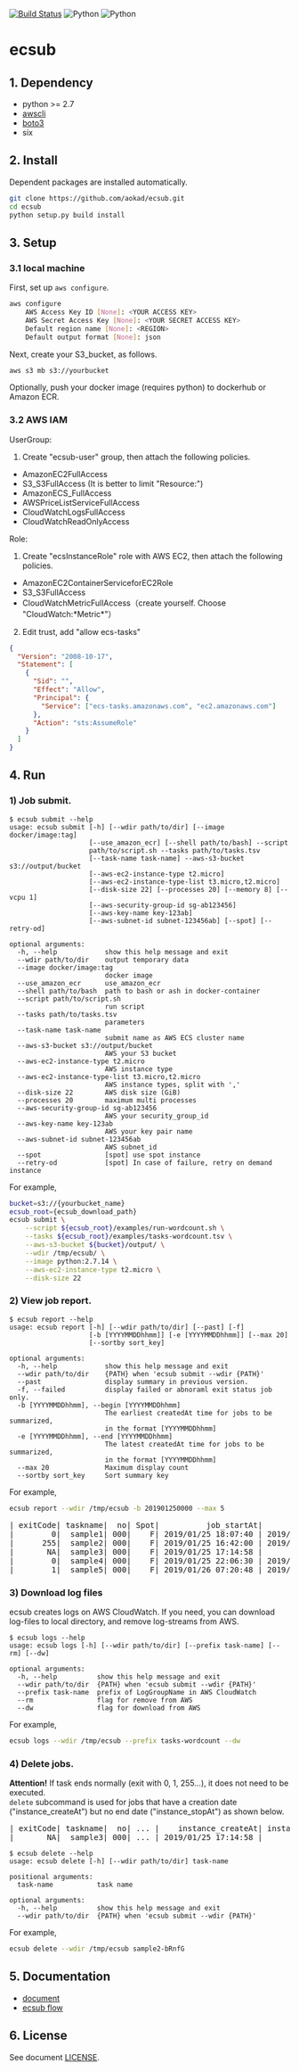 [![Build Status](https://travis-ci.org/aokad/ecsub.svg?branch=master)](https://travis-ci.org/aokad/ecsub)
![Python](https://img.shields.io/badge/python-2.7-blue.svg)
![Python](https://img.shields.io/badge/python-3.x-blue.svg)

# ecsub

## 1. Dependency

 - python >= 2.7
 - [awscli](https://docs.aws.amazon.com/streams/latest/dev/kinesis-tutorial-cli-installation.html)
 - [boto3](https://github.com/boto/boto3)
 - six

## 2. Install

Dependent packages are installed automatically.

```Bash
git clone https://github.com/aokad/ecsub.git
cd ecsub
python setup.py build install
```

## 3. Setup

### 3.1 local machine

First, set up `aws configure`.

```Bash
aws configure
    AWS Access Key ID [None]: <YOUR ACCESS KEY>
    AWS Secret Access Key [None]: <YOUR SECRET ACCESS KEY>
    Default region name [None]: <REGION>
    Default output format [None]: json
```

Next, create your S3_bucket, as follows.

```Bash
aws s3 mb s3://yourbucket
```

Optionally, push your docker image (requires python) to dockerhub or Amazon ECR.

### 3.2 AWS IAM

UserGroup:

1. Create "ecsub-user" group, then attach the following policies.

 - AmazonEC2FullAccess
 - S3_S3FullAccess (It is better to limit "Resource:")
 - AmazonECS_FullAccess
 - AWSPriceListServiceFullAccess 
 - CloudWatchLogsFullAccess
 - CloudWatchReadOnlyAccess

Role:

1. Create "ecsInstanceRole" role with AWS EC2, then attach the following policies.

 - AmazonEC2ContainerServiceforEC2Role
 - S3_S3FullAccess
 - CloudWatchMetricFullAccess（create yourself. Choose "CloudWatch:\*Metric\*"）

2. Edit trust, add "allow ecs-tasks"

```Json
{
  "Version": "2008-10-17",
  "Statement": [
    {
      "Sid": "",
      "Effect": "Allow",
      "Principal": {
        "Service": ["ecs-tasks.amazonaws.com", "ec2.amazonaws.com"]
      },
      "Action": "sts:AssumeRole"
    }
  ]
}
```

## 4. Run

### 1) Job submit.

```
$ ecsub submit --help
usage: ecsub submit [-h] [--wdir path/to/dir] [--image docker/image:tag]
                    [--use_amazon_ecr] [--shell path/to/bash] --script
                    path/to/script.sh --tasks path/to/tasks.tsv
                    [--task-name task-name] --aws-s3-bucket s3://output/bucket
                    [--aws-ec2-instance-type t2.micro]
                    [--aws-ec2-instance-type-list t3.micro,t2.micro]
                    [--disk-size 22] [--processes 20] [--memory 8] [--vcpu 1]
                    [--aws-security-group-id sg-ab123456]
                    [--aws-key-name key-123ab]
                    [--aws-subnet-id subnet-123456ab] [--spot] [--retry-od]

optional arguments:
  -h, --help            show this help message and exit
  --wdir path/to/dir    output temporary data
  --image docker/image:tag
                        docker image
  --use_amazon_ecr      use_amazon_ecr
  --shell path/to/bash  path to bash or ash in docker-container
  --script path/to/script.sh
                        run script
  --tasks path/to/tasks.tsv
                        parameters
  --task-name task-name
                        submit name as AWS ECS cluster name
  --aws-s3-bucket s3://output/bucket
                        AWS your S3 bucket
  --aws-ec2-instance-type t2.micro
                        AWS instance type
  --aws-ec2-instance-type-list t3.micro,t2.micro
                        AWS instance types, split with ','
  --disk-size 22        AWS disk size (GiB)
  --processes 20        maximum multi processes
  --aws-security-group-id sg-ab123456
                        AWS your security_group_id
  --aws-key-name key-123ab
                        AWS your key pair name
  --aws-subnet-id subnet-123456ab
                        AWS subnet_id
  --spot                [spot] use spot instance
  --retry-od            [spot] In case of failure, retry on demand instance
```

For example,

```Bash
bucket=s3://{yourbucket_name}
ecsub_root={ecsub_download_path}
ecsub submit \
    --script ${ecsub_root}/examples/run-wordcount.sh \
    --tasks ${ecsub_root}/examples/tasks-wordcount.tsv \
    --aws-s3-bucket ${bucket}/output/ \
    --wdir /tmp/ecsub/ \
    --image python:2.7.14 \
    --aws-ec2-instance-type t2.micro \
    --disk-size 22
```

### 2) View job report.

```
$ ecsub report --help
usage: ecsub report [-h] [--wdir path/to/dir] [--past] [-f]
                    [-b [YYYYMMDDhhmm]] [-e [YYYYMMDDhhmm]] [--max 20]
                    [--sortby sort_key]

optional arguments:
  -h, --help            show this help message and exit
  --wdir path/to/dir    {PATH} when 'ecsub submit --wdir {PATH}'
  --past                display summary in previous version.
  -f, --failed          display failed or abnoraml exit status job only.
  -b [YYYYMMDDhhmm], --begin [YYYYMMDDhhmm]
                        The earliest createdAt time for jobs to be summarized,
                        in the format [YYYYMMDDhhmm]
  -e [YYYYMMDDhhmm], --end [YYYYMMDDhhmm]
                        The latest createdAt time for jobs to be summarized,
                        in the format [YYYYMMDDhhmm]
  --max 20              Maximum display count
  --sortby sort_key     Sort summary key
```

For example,

```Bash
ecsub report --wdir /tmp/ecsub -b 201901250000 --max 5
```

<pre>
| exitCode| taskname|  no| Spot|          job_startAt|            job_endAt| instance_type| cpu| memory| disk_size|    instance_createAt|      instance_stopAt|                                       log_local|
|        0|  sample1| 000|    F| 2019/01/25 18:07:40 | 2019/01/25 18:13:46 |      t2.micro|   1|    900|         1| 2019/01/25 18:07:40 | 2019/01/25 18:13:46 | /tmp/ecsub/sample1/log/describe-tasks.000.0.log|
|      255|  sample2| 000|    F| 2019/01/25 16:42:00 | 2019/01/25 16:46:33 |      t2.micro|   1|    800|         1| 2019/01/25 16:42:00 | 2019/01/25 16:46:33 | /tmp/ecsub/sample2/log/describe-tasks.000.0.log|
|       NA|  sample3| 000|    F| 2019/01/25 17:14:58 |                     |              |    |       |         1| 2019/01/25 17:14:58 |                     |                                                |
|        0|  sample4| 000|    F| 2019/01/25 22:06:30 | 2019/01/25 22:20:24 |    i2.8xlarge|  32| 245900|         1| 2019/01/25 22:06:30 | 2019/01/25 22:20:24 | /tmp/ecsub/sample4/log/describe-tasks.000.0.log|
|        1|  sample5| 000|    F| 2019/01/26 07:20:48 | 2019/01/26 07:20:48 |    x1e.xlarge|   0|      0|         1| 2019/01/26 07:20:48 | 2019/01/26 07:20:48 |                                                |
</pre>

### 3) Download log files

ecsub creates logs on AWS CloudWatch.
If you need, you can download log-files to local directory, and remove log-streams from AWS.

```
$ ecsub logs --help
usage: ecsub logs [-h] [--wdir path/to/dir] [--prefix task-name] [--rm] [--dw]

optional arguments:
  -h, --help          show this help message and exit
  --wdir path/to/dir  {PATH} when 'ecsub submit --wdir {PATH}'
  --prefix task-name  prefix of LogGroupName in AWS CloudWatch
  --rm                flag for remove from AWS
  --dw                flag for download from AWS
```

For example,

```Bash
ecsub logs --wdir /tmp/ecsub --prefix tasks-wordcount --dw
```

### 4) Delete jobs.

**Attention!** If task ends normally (exit with 0, 1, 255...), it does not need to be executed.  
`delete` subcommand is used for jobs that have a creation date ("instance_createAt") but no end date ("instance_stopAt") as shown below.

<pre>
| exitCode| taskname|  no| ... |    instance_createAt| instance_stopAt| log_local|
|       NA|  sample3| 000| ... | 2019/01/25 17:14:58 |                |          |
</pre>

```
$ ecsub delete --help
usage: ecsub delete [-h] [--wdir path/to/dir] task-name

positional arguments:
  task-name           task name

optional arguments:
  -h, --help          show this help message and exit
  --wdir path/to/dir  {PATH} when 'ecsub submit --wdir {PATH}'
```

For example,

```Bash
ecsub delete --wdir /tmp/ecsub sample2-bRnfG
```

## 5. Documentation

 - [document](./docs/AWS-ECS.pdf)
 - [ecsub flow](./docs/ecsub-flow.png)

## 6. License 

See document [LICENSE](./LICENSE).
